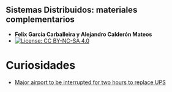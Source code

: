 
## Sistemas Distribuidos: materiales complementarios
+ **Felix García Carballeira y Alejandro Calderón Mateos**
+ [![License: CC BY-NC-SA 4.0](https://img.shields.io/badge/License-CC%20BY--NC--SA%204.0-blue.svg)](https://github.com/acaldero/uc3m_sd/blob/main/LICENSE)


# Curiosidades

  * [Major airport to be interrupted for two hours to replace UPS](https://www.theregister.com/2023/05/08/ups_replacement_project_to_shut/)

